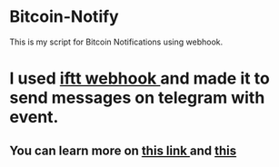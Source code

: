 # Bitcoin-Notify
This is my script for Bitcoin Notifications using webhook.

<h1> I used <a href='https://ifttt.com/'>iftt webhook </a> and made it to send messages on telegram with event. </h1>
<h2> You can learn more on <a href='https://help.ifttt.com/hc/en-us/articles/360003121113-How-to-get-started-using-IFTTT-with-Telegram'>this link </a> and <a href='https://ifttt.com/maker_webhooks'> this </a> </h2>

